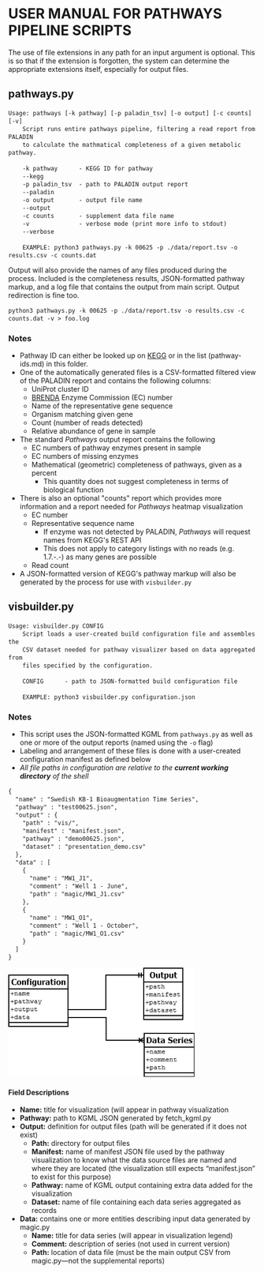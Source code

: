 # USER MANUAL FOR PATHWAYS PIPELINE SCRIPTS

The use of file extensions in any path for an input argument is optional.  This is so that if the extension is forgotten, the system can determine the appropriate extensions itself, especially for output files.

## pathways.py

```
Usage: pathways [-k pathway] [-p paladin_tsv] [-o output] [-c counts] [-v]
    Script runs entire pathways pipeline, filtering a read report from PALADIN
    to calculate the mathmatical completeness of a given metabolic pathway.

    -k pathway      - KEGG ID for pathway
    --kegg
    -p paladin_tsv  - path to PALADIN output report
    --paladin
    -o output       - output file name
    --output
    -c counts       - supplement data file name
    -v              - verbose mode (print more info to stdout)
    --verbose

    EXAMPLE: python3 pathways.py -k 00625 -p ./data/report.tsv -o results.csv -c counts.dat 
```

Output will also provide the names of any files produced during the process.  Included is the completeness results, JSON-formatted pathway markup, and a log file that contains the output from main script.  Output redirection is fine too.

```
python3 pathways.py -k 00625 -p ./data/report.tsv -o results.csv -c counts.dat -v > foo.log 
```

### Notes

* Pathway ID can either be looked up on [KEGG](http://www.kegg.jp/kegg-bin/get_htext?br08901.keg) or in the list (pathway-ids.md) in this folder.
* One of the automatically generated files is a CSV-formatted filtered view of the PALADIN report and contains the following columns:
    * UniProt cluster ID
    * [BRENDA](http://www.brenda-enzymes.org/ecexplorer.php) Enzyme Commission (EC) number
    * Name of the representative gene sequence
    * Organism matching given gene
    * Count (number of reads detected)
    * Relative abundance of gene in sample
* The standard _Pathways_ output report contains the following
    * EC numbers of pathway enzymes present in sample
    * EC numbers of missing enzymes
    * Mathematical (geometric) completeness of pathways, given as a percent
        * This quantity does not suggest completeness in terms of biological function
* There is also an optional "counts" report which provides more information and a report needed for _Pathways_ heatmap visualization
    * EC number
    * Representative sequence name
        * If enzyme was not detected by PALADIN, _Pathways_ will request names from KEGG's REST API
        * This does not apply to category listings with no reads (e.g. 1.7.-.-) as many genes are possible
    * Read count
* A JSON-formatted version of KEGG's pathway markup will also be generated by the process for use with `visbuilder.py`

## visbuilder.py

```
Usage: visbuilder.py CONFIG
    Script loads a user-created build configuration file and assembles the
    CSV dataset needed for pathway visualizer based on data aggregated from
    files specified by the configuration.

    CONFIG      - path to JSON-formatted build configuration file

    EXAMPLE: python3 visbuilder.py configuration.json
```

### Notes

* This script uses the JSON-formatted KGML from `pathways.py` as well as one or more of the output reports (named using the `-o` flag)
* Labeling and arrangement of these files is done with a user-created configuration manifest as defined below
* *All file paths in configuration are relative to the **current working directory** of the shell*

```
{
  "name" : "Swedish KB-1 Bioaugmentation Time Series",
  "pathway" : "test00625.json",
  "output" : {
    "path" : "vis/",
    "manifest" : "manifest.json",
    "pathway" : "demo00625.json",
    "dataset" : "presentation_demo.csv"
  },
  "data" : [
    {
      "name" : "MW1_J1",
      "comment" : "Well 1 - June",
      "path" : "magic/MW1_J1.csv"
    },
    {
      "name" : "MW1_O1",
      "comment" : "Well 1 - October",
      "path" : "magic/MW1_O1.csv"
    }
  ]
}
```

![Manifest E-R Diagram](./visconfig.png)

#### Field Descriptions

* **Name:** title for visualization (will appear in pathway visualization
* **Pathway:** path to KGML JSON generated by fetch_kgml.py
* **Output:** definition for output files (path will be generated if it does not exist)
    * **Path:** directory for output files
    * **Manifest:** name of manifest JSON file used by the pathway visualization to know what the data source files are named and where they are located (the visualization still expects “manifest.json” to exist for this purpose)
    * **Pathway:** name of KGML output containing extra data added for the visualization
    * **Dataset:** name of file containing each data series aggregated as records
* **Data:** contains one or more entities describing input data generated by magic.py
    * **Name:** title for data series (will appear in visualization legend)
    * **Comment:** description of series (not used in current version)
    * **Path:** location of data file (must be the main output CSV from magic.py—not the supplemental reports)
